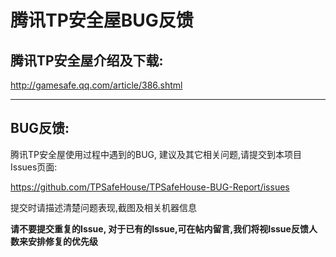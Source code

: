 # 腾讯TP安全屋BUG反馈

## 腾讯TP安全屋介绍及下载:

http://gamesafe.qq.com/article/386.shtml

***

## BUG反馈:
腾讯TP安全屋使用过程中遇到的BUG, 建议及其它相关问题,请提交到本项目Issues页面:

https://github.com/TPSafeHouse/TPSafeHouse-BUG-Report/issues

提交时请描述清楚问题表现,截图及相关机器信息

**请不要提交重复的Issue, 对于已有的Issue,可在帖内留言,我们将视Issue反馈人数来安排修复的优先级**
